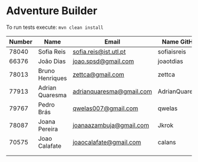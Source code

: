 # Adventure Builder

To run tests execute: `mvn clean install`

|   Number   |          Name           |            Email        |   Name GitHub  | Module(s) |
| ---------- | ----------------------- | ----------------------- | ---------------| --------- |
| 78040      | Sofia Reis              | sofia.reis@ist.utl.pt   | sofiaisreis    | Bank      |
| 66376      | João Dias               | joao.spsd@gmail.com     | joaotdias      | Hotel     |
| 78013      | Bruno Henriques         | zettca@gmail.com        | zettca         | Bank      |
| 77913      | Adrian Quaresma         | adrianquaresma@gmail.com| AdrianQuaresma | Activity  |
| 79767      | Pedro Brás              | qwelas007@gmail.com     | qwelas         | Hotel     |
| 78087      | Joana Pereira           | joanaazambuja@gmail.com |  Jkrok         |Activity   |
| 70575      | Joao Calafate           | joaocalafate@gmail.com  | calans         | Activity  |
|            |                         |                         |                |           |
|            |                         |                         |                |           |
 
